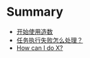 # Summary

* [开始使用造数](README.md)
* [任务执行失败怎么处理？](first-question.md)
* [How can I do X?](second-question.md)

